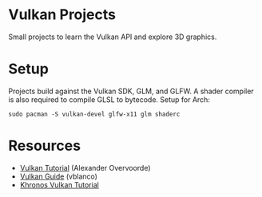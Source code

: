 Vulkan Projects
===============
Small projects to learn the Vulkan API and explore 3D graphics.


Setup
=====
Projects build against the Vulkan SDK, GLM, and GLFW. A shader compiler is also
required to compile GLSL to bytecode. Setup for Arch:
```
sudo pacman -S vulkan-devel glfw-x11 glm shaderc
```

Resources
=========
 - [Vulkan Tutorial](https://vulkan-tutorial.com/) (Alexander Overvoorde)
 - [Vulkan Guide](https://vkguide.dev/) (vblanco)
 - [Khronos Vulkan Tutorial](https://docs.vulkan.org/tutorial/latest/00_Introduction.html)
